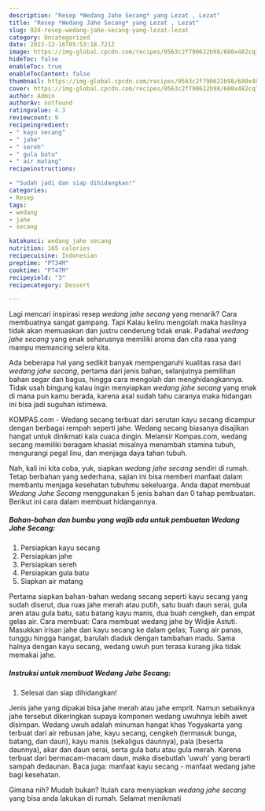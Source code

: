 ```yaml
---
description: "Resep *Wedang Jahe Secang* yang Lezat , Lezat"
title: "Resep *Wedang Jahe Secang* yang Lezat , Lezat"
slug: 924-resep-wedang-jahe-secang-yang-lezat-lezat
category: Uncategorized
date: 2022-12-16T05:53:18.721Z
image: https://img-global.cpcdn.com/recipes/0563c2f790622b98/680x482cq70/wedang-jahe-secang-foto-resep-utama.jpg
hideToc: false
enableToc: true
enableTocContent: false
thumbnail: https://img-global.cpcdn.com/recipes/0563c2f790622b98/680x482cq70/wedang-jahe-secang-foto-resep-utama.jpg
cover: https://img-global.cpcdn.com/recipes/0563c2f790622b98/680x482cq70/wedang-jahe-secang-foto-resep-utama.jpg
author: Admin
authorAv: notfound
ratingvalue: 4.3
reviewcount: 9
recipeingredient:
- " kayu secang"
- " jahe"
- " sereh"
- " gula batu"
- " air matang"
recipeinstructions:

- "Sudah jadi dan siap dihidangkan!"
categories:
- Resep
tags:
- wedang
- jahe
- secang

katakunci: wedang jahe secang 
nutrition: 165 calories
recipecuisine: Indonesian
preptime: "PT34M"
cooktime: "PT47M"
recipeyield: "3"
recipecategory: Dessert

---
```



Lagi mencari inspirasi resep *wedang jahe secang* yang menarik? Cara membuatnya sangat gampang. Tapi Kalau keliru mengolah maka hasilnya tidak akan memuaskan dan justru cenderung tidak enak. Padahal *wedang jahe secang* yang enak seharusnya memiliki aroma dan cita rasa yang mampu memancing selera kita.


Ada beberapa hal yang sedikit banyak mempengaruhi kualitas rasa dari *wedang jahe secang*, pertama dari jenis bahan, selanjutnya pemilihan bahan segar dan bagus, hingga cara mengolah dan menghidangkannya. Tidak usah bingung kalau ingin menyiapkan *wedang jahe secang* yang enak di mana pun kamu berada, karena asal sudah tahu caranya maka hidangan ini bisa jadi suguhan istimewa.

KOMPAS.com - Wedang secang terbuat dari serutan kayu secang dicampur dengan berbagai rempah seperti jahe. Wedang secang biasanya disajikan hangat untuk dinikmati kala cuaca dingin. Melansir Kompas.com, wedang secang memiliki beragam khasiat misalnya menambah stamina tubuh, mengurangi pegal linu, dan menjaga daya tahan tubuh.


Nah, kali ini kita coba, yuk, siapkan *wedang jahe secang* sendiri di rumah. Tetap berbahan yang sederhana, sajian ini bisa memberi manfaat dalam membantu menjaga kesehatan tubuhmu sekeluarga. Anda dapat membuat *Wedang Jahe Secang* menggunakan 5 jenis bahan dan 0 tahap pembuatan. Berikut ini cara dalam membuat hidangannya.

<!--inarticleads1-->

##### Bahan-bahan dan bumbu yang wajib ada untuk pembuatan *Wedang Jahe Secang*:

1. Persiapkan  kayu secang
1. Persiapkan  jahe
1. Persiapkan  sereh
1. Persiapkan  gula batu
1. Siapkan  air matang


Pertama siapkan bahan-bahan wedang secang seperti kayu secang yang sudah diserut, dua ruas jahe merah atau putih, satu buah daun serai, gula aren atau gula batu, satu batang kayu manis, dua buah cengkeh, dan empat gelas air. Cara membuat: Cara membuat wedang jahe by Widjie Astuti. Masukkan irisan jahe dan kayu secang ke dalam gelas; Tuang air panas, tunggu hingga hangat, barulah diaduk dengan tambahan madu. Sama halnya dengan kayu secang, wedang uwuh pun terasa kurang jika tidak memakai jahe. 

<!--inarticleads2-->

##### Instruksi untuk membuat *Wedang Jahe Secang*:


1. Selesai dan siap dihidangkan!

Jenis jahe yang dipakai bisa jahe merah atau jahe emprit. Namun sebaiknya jahe tersebut dikeringkan supaya komponen wedang uwuhnya lebih awet disimpan. Wedang uwuh adalah minuman hangat khas Yogyakarta yang terbuat dari air rebusan jahe, kayu secang, cengkeh (termasuk bunga, batang, dan daun), kayu manis (sekaligus daunnya), pala (beserta daunnya), akar dan daun serai, serta gula batu atau gula merah. Karena terbuat dari bermacam-macam daun, maka disebutlah &#39;uwuh&#39; yang berarti sampah dedaunan. Baca juga: manfaat kayu secang - manfaat wedang jahe bagi kesehatan. 

Gimana nih? Mudah bukan? Itulah cara menyiapkan *wedang jahe secang* yang bisa anda lakukan di rumah. Selamat menikmati
